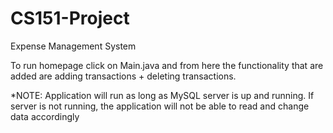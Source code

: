 # CS151-Project
Expense Management System

To run homepage click on Main.java and from here the functionality that are added are adding transactions + deleting transactions.



*NOTE: Application will run as long as MySQL server is up and running. If server is not running, the application will not be able to read and change data accordingly
